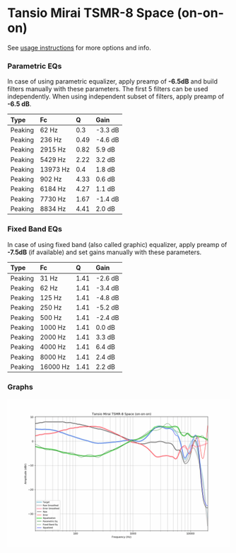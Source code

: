 # Tansio Mirai TSMR-8 Space (on-on-on)
See [usage instructions](https://github.com/jaakkopasanen/AutoEq#usage) for more options and info.

### Parametric EQs
In case of using parametric equalizer, apply preamp of **-6.5dB** and build filters manually
with these parameters. The first 5 filters can be used independently.
When using independent subset of filters, apply preamp of **-6.5 dB**.

| Type    | Fc       |    Q | Gain    |
|:--------|:---------|:-----|:--------|
| Peaking | 62 Hz    | 0.3  | -3.3 dB |
| Peaking | 236 Hz   | 0.49 | -4.6 dB |
| Peaking | 2915 Hz  | 0.82 | 5.9 dB  |
| Peaking | 5429 Hz  | 2.22 | 3.2 dB  |
| Peaking | 13973 Hz | 0.4  | 1.8 dB  |
| Peaking | 902 Hz   | 4.33 | 0.6 dB  |
| Peaking | 6184 Hz  | 4.27 | 1.1 dB  |
| Peaking | 7730 Hz  | 1.67 | -1.4 dB |
| Peaking | 8834 Hz  | 4.41 | 2.0 dB  |

### Fixed Band EQs
In case of using fixed band (also called graphic) equalizer, apply preamp of **-7.5dB**
(if available) and set gains manually with these parameters.

| Type    | Fc       |    Q | Gain    |
|:--------|:---------|:-----|:--------|
| Peaking | 31 Hz    | 1.41 | -2.6 dB |
| Peaking | 62 Hz    | 1.41 | -3.4 dB |
| Peaking | 125 Hz   | 1.41 | -4.8 dB |
| Peaking | 250 Hz   | 1.41 | -5.2 dB |
| Peaking | 500 Hz   | 1.41 | -2.4 dB |
| Peaking | 1000 Hz  | 1.41 | 0.0 dB  |
| Peaking | 2000 Hz  | 1.41 | 3.3 dB  |
| Peaking | 4000 Hz  | 1.41 | 6.4 dB  |
| Peaking | 8000 Hz  | 1.41 | 2.4 dB  |
| Peaking | 16000 Hz | 1.41 | 2.2 dB  |

### Graphs
![](./Tansio%20Mirai%20TSMR-8%20Space%20(on-on-on).png)
